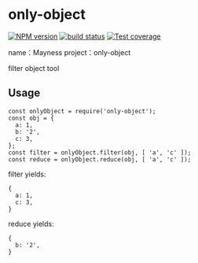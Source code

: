 # only-object

[![NPM version][npm-image]][npm-url]
[![build status][travis-image]][travis-url]
[![Test coverage][codecov-image]][codecov-url]

name：Mayness
project：only-object

[npm-image]: https://img.shields.io/npm/v/${project}.svg?style=flat-square
[npm-url]: https://npmjs.org/package/${project}
[travis-image]: https://img.shields.io/travis/${name}/${project}.svg
[travis-url]: https://travis-ci.org/${name}/${project}
[codecov-image]: https://img.shields.io/codecov/c/github/${name}/${project}.svg?style=flat-square
[codecov-url]: https://codecov.io/github/${name}/${project}?branch=master

filter object tool

## Usage

```
const onlyObject = require('only-object');
const obj = {
  a: 1,
  b: '2',
  c: 3,
};
const filter = onlyObject.filter(obj, [ 'a', 'c' ]);
const reduce = onlyObject.reduce(obj, [ 'a', 'c' ]);
```

filter yields:
```
{
  a: 1,
  c: 3,
}
```


reduce yields:
```
{
  b: '2',
}
```